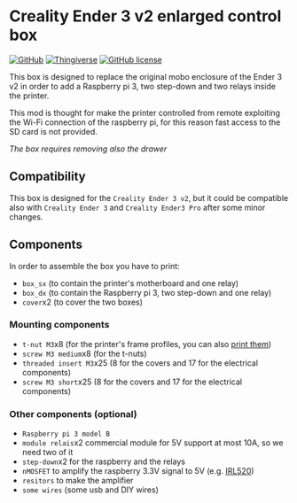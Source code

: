 # Creality Ender 3 v2 enlarged control box

[![GitHub](https://img.shields.io/badge/GitHub-100000?logo=github&logoColor=white)](https://github.com/RobertoBochet/ender3-v2-enlarged-control-box)
[![Thingiverse](https://img.shields.io/badge/-Thingiverse-blue?logo=thingiverse)](https://www.thingiverse.com/thing:4819845)
[![GitHub license](https://img.shields.io/github/license/RobertoBochet/ender3-v2-enlarged-control-box)](https://github.com/RobertoBochet/ender3-v2-enlarged-control-box/blob/master/LICENSE)

This box is designed to replace the original mobo enclosure of the Ender 3 v2 in order to add a Raspberry pi 3, two step-down and two relays inside the printer.

This mod is thought for make the printer controlled from remote exploiting the Wi-Fi connection of the raspberry pi, for this reason fast access to the SD card is not provided.

*The box requires removing also the drawer*

## Compatibility

This box is designed for the `Creality Ender 3 v2`, but it could be compatible also with `Creality Ender 3` and `Creality Ender3 Pro` after some minor changes.

## Components

In order to assemble the box you have to print:

- `box_sx` (to contain the printer's motherboard and one relay)
- `box_dx` (to contain the Raspberry pi 3, two step-down and one relay)
- `cover`x2 (to cover the two boxes)

### Mounting components

- `t-nut M3`x8 (for the printer's frame profiles, you can also [print them](https://www.thingiverse.com/thing:3050607))
- `screw M3 medium`x8 (for the t-nuts)
- `threaded insert M3`x25 (8 for the covers and 17 for the electrical components)
- `screw M3 short`x25 (8 for the covers and 17 for the electrical components)

### Other components (optional)

- `Raspberry pi 3 model B`
- `module relais`x2 commercial module for 5V support at most 10A, so we need two of it
- `step-down`x2 for the raspberry and the relays
- `nMOSFET` to amplify the raspberry 3.3V signal to 5V (e.g. [IRL520](https://www.vishay.com/docs/91017/91017.pdf))
- `resitors` to make the amplifier
- `some wires` (some usb and DIY wires)
